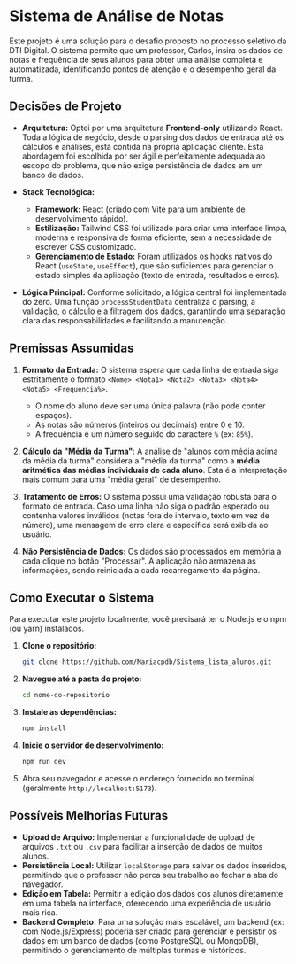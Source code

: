 #  Sistema de Análise de Notas

Este projeto é uma solução para o desafio proposto no processo seletivo da DTI Digital. O sistema permite que um professor, Carlos, insira os dados de notas e frequência de seus alunos para obter uma análise completa e automatizada, identificando pontos de atenção e o desempenho geral da turma.

## Decisões de Projeto

* **Arquitetura:** Optei por uma arquitetura **Frontend-only** utilizando React. Toda a lógica de negócio, desde o parsing dos dados de entrada até os cálculos e análises, está contida na própria aplicação cliente. Esta abordagem foi escolhida por ser ágil e perfeitamente adequada ao escopo do problema, que não exige persistência de dados em um banco de dados.

* **Stack Tecnológica:**
    * **Framework:** React (criado com Vite para um ambiente de desenvolvimento rápido).
    * **Estilização:** Tailwind CSS foi utilizado para criar uma interface limpa, moderna e responsiva de forma eficiente, sem a necessidade de escrever CSS customizado.
    * **Gerenciamento de Estado:** Foram utilizados os hooks nativos do React (`useState`, `useEffect`), que são suficientes para gerenciar o estado simples da aplicação (texto de entrada, resultados e erros).

* **Lógica Principal:** Conforme solicitado, a lógica central foi implementada do zero. Uma função `processStudentData` centraliza o parsing, a validação, o cálculo e a filtragem dos dados, garantindo uma separação clara das responsabilidades e facilitando a manutenção.

## Premissas Assumidas

1.  **Formato da Entrada:** O sistema espera que cada linha de entrada siga estritamente o formato `<Nome> <Nota1> <Nota2> <Nota3> <Nota4> <Nota5> <Frequencia%>`.
    * O nome do aluno deve ser uma única palavra (não pode conter espaços).
    * As notas são números (inteiros ou decimais) entre 0 e 10.
    * A frequência é um número seguido do caractere `%` (ex: `85%`).

2.  **Cálculo da "Média da Turma"**: A análise de "alunos com média acima da média da turma" considera a "média da turma" como a **média aritmética das médias individuais de cada aluno**. Esta é a interpretação mais comum para uma "média geral" de desempenho.

3.  **Tratamento de Erros:** O sistema possui uma validação robusta para o formato de entrada. Caso uma linha não siga o padrão esperado ou contenha valores inválidos (notas fora do intervalo, texto em vez de número), uma mensagem de erro clara e específica será exibida ao usuário.

4.  **Não Persistência de Dados:** Os dados são processados em memória a cada clique no botão "Processar". A aplicação não armazena as informações, sendo reiniciada a cada recarregamento da página.

## Como Executar o Sistema

Para executar este projeto localmente, você precisará ter o Node.js e o npm (ou yarn) instalados.

1.  **Clone o repositório:**
    ```bash
    git clone https://github.com/Mariacpdb/Sistema_lista_alunos.git
    ```

2.  **Navegue até a pasta do projeto:**
    ```bash
    cd nome-do-repositorio
    ```

3.  **Instale as dependências:**
    ```bash
    npm install
    ```

4.  **Inicie o servidor de desenvolvimento:**
    ```bash
    npm run dev
    ```

5.  Abra seu navegador e acesse o endereço fornecido no terminal (geralmente `http://localhost:5173`).

## Possíveis Melhorias Futuras

* **Upload de Arquivo:** Implementar a funcionalidade de upload de arquivos `.txt` ou `.csv` para facilitar a inserção de dados de muitos alunos.
* **Persistência Local:** Utilizar `localStorage` para salvar os dados inseridos, permitindo que o professor não perca seu trabalho ao fechar a aba do navegador.
* **Edição em Tabela:** Permitir a edição dos dados dos alunos diretamente em uma tabela na interface, oferecendo uma experiência de usuário mais rica.
* **Backend Completo:** Para uma solução mais escalável, um backend (ex: com Node.js/Express) poderia ser criado para gerenciar e persistir os dados em um banco de dados (como PostgreSQL ou MongoDB), permitindo o gerenciamento de múltiplas turmas e históricos.
